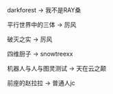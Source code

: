 darkforest -> 我不是RAY桑

平行世界中的三体 -> 厉风

破灭之实  -> 厉风

四维厨子 -> snowtreexx

机器人与人与图灵测试 -> 天在云之颠

前座的赵拉拉 -> 普通人jc
